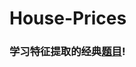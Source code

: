 # House-Prices
### 学习特征提取的经典[题目](https://www.kaggle.com/c/house-prices-advanced-regression-techniques)!
